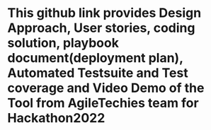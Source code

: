 # This github link provides Design Approach, User stories, coding solution, playbook document(deployment plan), Automated Testsuite and Test coverage and Video Demo of the Tool from AgileTechies team for Hackathon2022
